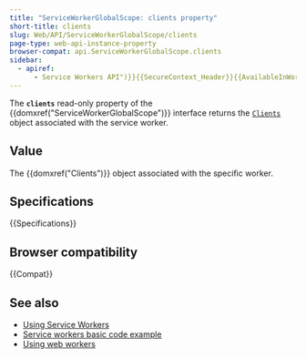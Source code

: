 ```yaml
---
title: "ServiceWorkerGlobalScope: clients property"
short-title: clients
slug: Web/API/ServiceWorkerGlobalScope/clients
page-type: web-api-instance-property
browser-compat: api.ServiceWorkerGlobalScope.clients
sidebar:
  - apiref:
      - Service Workers API")}}{{SecureContext_Header}}{{AvailableInWorkers("service
---
```


The **`clients`** read-only property of the
{{domxref("ServiceWorkerGlobalScope")}} interface returns the [`Clients`](/en-US/docs/Web/API/Clients)
object associated with the service worker.

## Value

The {{domxref("Clients")}} object associated with the specific worker.

## Specifications

{{Specifications}}

## Browser compatibility

{{Compat}}

## See also

- [Using Service Workers](/en-US/docs/Web/API/Service_Worker_API/Using_Service_Workers)
- [Service workers basic code example](https://github.com/mdn/dom-examples/tree/main/service-worker/simple-service-worker)
- [Using web workers](/en-US/docs/Web/API/Web_Workers_API/Using_web_workers)
